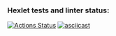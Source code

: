 ### Hexlet tests and linter status:
[![Actions Status](https://github.com/ikoriza/frontend-project-lvl1/actions/workflows/hexlet-check.yml/badge.svg)](https://github.com/ikoriza/frontend-project-lvl1/actions)
[![asciicast](https://asciinema.org/a/646063.svg)](https://asciinema.org/a/646063)